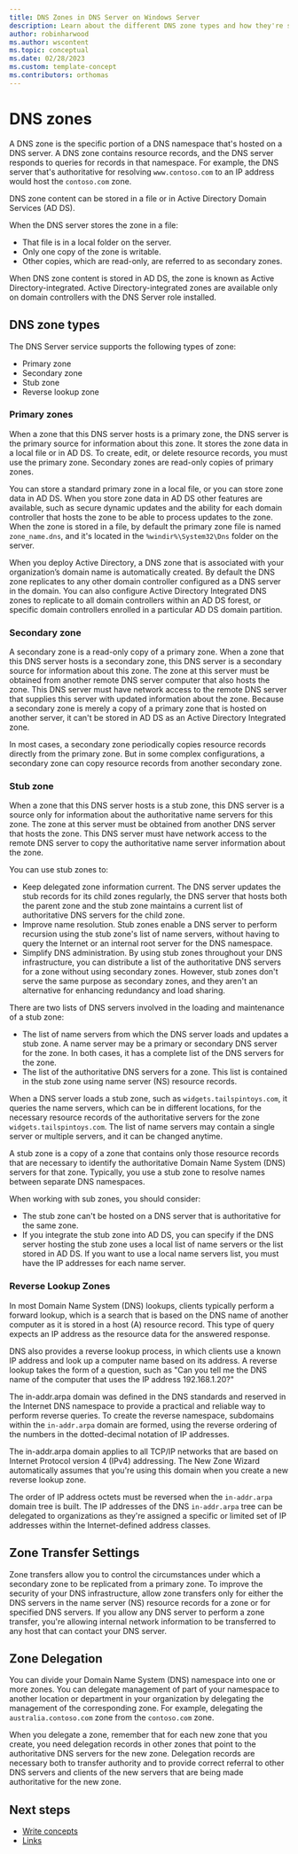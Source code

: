 ```yaml
---
title: DNS Zones in DNS Server on Windows Server
description: Learn about the different DNS zone types and how they're stored with DNS server in Windows Server.
author: robinharwood
ms.author: wscontent
ms.topic: conceptual
ms.date: 02/28/2023
ms.custom: template-concept
ms.contributors: orthomas
---
```


# DNS zones

A DNS zone is the specific portion of a DNS namespace that's hosted on a DNS server. A DNS zone contains resource records, and the DNS server responds to queries for records in that namespace. For example, the DNS server that's authoritative for resolving `www.contoso.com` to an IP address would host the `contoso.com` zone.

DNS zone content can be stored in a file or in Active Directory Domain Services (AD DS).

When the DNS server stores the zone in a file:

- That file is in a local folder on the server.
- Only one copy of the zone is writable.
- Other copies, which are read-only, are referred to as secondary zones.

When DNS zone content is stored in AD DS, the zone is known as Active Directory-integrated. Active Directory-integrated zones are available only on domain controllers with the DNS Server role installed.

## DNS zone types

The DNS Server service supports the following types of zone:

- Primary zone
- Secondary zone
- Stub zone
- Reverse lookup zone

### Primary zones

When a zone that this DNS server hosts is a primary zone, the DNS server is the primary source for information about this zone. It stores the zone data in a local file or in AD DS. To create, edit, or delete resource records, you must use the primary zone. Secondary zones are read-only copies of primary zones.

You can store a standard primary zone in a local file, or you can store zone data in AD DS. When you store zone data in AD DS other features are available, such as secure dynamic updates and the ability for each domain controller that hosts the zone to be able to process updates to the zone. When the zone is stored in a file, by default the primary zone file is named `zone_name.dns`, and it's located in the `%windir%\System32\Dns` folder on the server.

When you deploy Active Directory, a DNS zone that is associated with your organization’s domain name is automatically created. By default the DNS zone replicates to any other domain controller configured as a DNS server in the domain. You can also configure Active Directory Integrated DNS zones to replicate to all domain controllers within an AD DS forest, or specific domain controllers enrolled in a particular AD DS domain partition.

### Secondary zone

A secondary zone is a read-only copy of a primary zone. When a zone that this DNS server hosts is a secondary zone, this DNS server is a secondary source for information about this zone. The zone at this server must be obtained from another remote DNS server computer that also hosts the zone. This DNS server must have network access to the remote DNS server that supplies this server with updated information about the zone. Because a secondary zone is merely a copy of a primary zone that is hosted on another server, it can't be stored in AD DS as an Active Directory Integrated zone.

In most cases, a secondary zone periodically copies resource records directly from the primary zone. But in some complex configurations, a secondary zone can copy resource records from another secondary zone.

### Stub zone

When a zone that this DNS server hosts is a stub zone, this DNS server is a source only for information about the authoritative name servers for this zone. The zone at this server must be obtained from another DNS server that hosts the zone. This DNS server must have network access to the remote DNS server to copy the authoritative name server information about the zone.

You can use stub zones to:

- Keep delegated zone information current. The DNS server updates the stub records for its child zones regularly, the DNS server that hosts both the parent zone and the stub zone maintains a current list of authoritative DNS servers for the child zone.
- Improve name resolution. Stub zones enable a DNS server to perform recursion using the stub zone's list of name servers, without having to query the Internet or an internal root server for the DNS namespace.
- Simplify DNS administration. By using stub zones throughout your DNS infrastructure, you can distribute a list of the authoritative DNS servers for a zone without using secondary zones. However, stub zones don't serve the same purpose as secondary zones, and they aren't an alternative for enhancing redundancy and load sharing.

There are two lists of DNS servers involved in the loading and maintenance of a stub zone:

- The list of name servers from which the DNS server loads and updates a stub zone. A name server may be a primary or secondary DNS server for the zone. In both cases, it has a complete list of the DNS servers for the zone.
- The list of the authoritative DNS servers for a zone. This list is contained in the stub zone using name server (NS) resource records.

When a DNS server loads a stub zone, such as `widgets.tailspintoys.com`, it queries the name servers, which can be in different locations, for the necessary resource records of the authoritative servers for the zone `widgets.tailspintoys.com`. The list of name servers may contain a single server or multiple servers, and it can be changed anytime.

A stub zone is a copy of a zone that contains only those resource records that are necessary to identify the authoritative Domain Name System (DNS) servers for that zone. Typically, you use a stub zone to resolve names between separate DNS namespaces.

When working with sub zones, you should consider:

- The stub zone can't be hosted on a DNS server that is authoritative for the same zone.
- If you integrate the stub zone into AD DS, you can specify if the DNS server hosting the stub zone uses a local list of name servers or the list stored in AD DS. If you want to use a local name servers list, you must have the IP addresses for each name server.

### Reverse Lookup Zones

In most Domain Name System (DNS) lookups, clients typically perform a forward lookup, which is a search that is based on the DNS name of another computer as it is stored in a host (A) resource record. This type of query expects an IP address as the resource data for the answered response.

DNS also provides a reverse lookup process, in which clients use a known IP address and look up a computer name based on its address. A reverse lookup takes the form of a question, such as "Can you tell me the DNS name of the computer that uses the IP address 192.168.1.20?"

The in-addr.arpa domain was defined in the DNS standards and reserved in the Internet DNS namespace to provide a practical and reliable way to perform reverse queries. To create the reverse namespace, subdomains within the `in-addr.arpa` domain are formed, using the reverse ordering of the numbers in the dotted-decimal notation of IP addresses.

The in-addr.arpa domain applies to all TCP/IP networks that are based on Internet Protocol version 4 (IPv4) addressing. The New Zone Wizard automatically assumes that you're using this domain when you create a new reverse lookup zone.

The order of IP address octets must be reversed when the `in-addr.arpa` domain tree is built. The IP addresses of the DNS `in-addr.arpa` tree can be delegated to organizations as they're assigned a specific or limited set of IP addresses within the Internet-defined address classes.

## Zone Transfer Settings

Zone transfers allow you to control the circumstances under which a secondary zone to be replicated from a primary zone. To improve the security of your DNS infrastructure, allow zone transfers only for either the DNS servers in the name server (NS) resource records for a zone or for specified DNS servers. If you allow any DNS server to perform a zone transfer, you're allowing internal network information to be transferred to any host that can contact your DNS server.

## Zone Delegation

You can divide your Domain Name System (DNS) namespace into one or more zones. You can delegate management of part of your namespace to another location or department in your organization by delegating the management of the corresponding zone. For example, delegating the `australia.contoso.com` zone from the `contoso.com` zone.

When you delegate a zone, remember that for each new zone that you create, you need delegation records in other zones that point to the authoritative DNS servers for the new zone. Delegation records are necessary both to transfer authority and to provide correct referral to other DNS servers and clients of the new servers that are being made authoritative for the new zone.

## Next steps
<!-- Add a context sentence for the following links -->
- [Write concepts](contribute-how-to-write-concept.md)
- [Links](links-how-to.md)

<!--
Remove all the comments in this template before you sign-off or merge to the 
main branch.
-->
